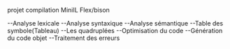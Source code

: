 projet compilation MiniIL Flex/bison 

--Analyse lexicale
--Analyse syntaxique 
--Analyse sémantique 
--Table des symbole(Tableau)
--Les quadruplées
--Optimisation du code 
--Génération du code objet
--Traitement des erreurs 

